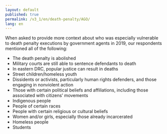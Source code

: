 ```yaml
---
layout: default
published: true
permalink: /v3_1/en/death-penalty/AGO/
lang: en
---
```

When asked to provide more context about who was especially vulnerable to death penalty executions by government agents in 2019, our respondents mentioned all of the following:

-	The death penalty is abolished
-	Military courts are still able to sentence defendants to death
-	In eastern DRC, popular justice can result in deaths
-	Street children/homeless youth
-	Dissidents or activists, particularly human rights defenders, and those engaging in nonviolent action
-	Those with certain political beliefs and affiliations, including those associated with citizens’ movements
-	Indigenous people
-	People of certain races
-	People with certain religious or cultural beliefs
-	Women and/or girls, especially those already incarcerated
-	Homeless people
-	Students